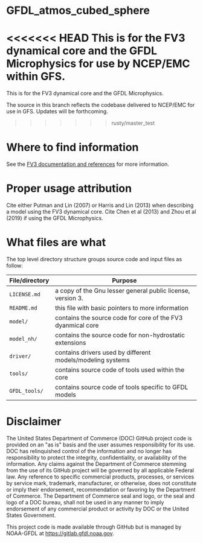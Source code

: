 # GFDL_atmos_cubed_sphere

<<<<<<< HEAD
This is for the FV3 dynamical core and the GFDL Microphysics for use by NCEP/EMC within GFS.
=======
This is for the FV3 dynamical core and the GFDL Microphysics.

The source in this branch reflects the codebase delivered to NCEP/EMC for use in GFS.  Updates will be forthcoming.
>>>>>>> rusty/master_test

# Where to find information

See the [FV3 documentation and references](https://www.gfdl.noaa.gov/fv3/fv3-documentation-and-references/) for more information.

# Proper usage attribution

Cite either Putman and Lin (2007) or Harris and Lin (2013) when describing a model using the FV3 dynamical core.
Cite Chen et al (2013) and Zhou et al (2019) if using the GFDL Microphysics.

# What files are what

The top level directory structure groups source code and input files as follow:

| File/directory    | Purpose |
| --------------    | ------- |
| ```LICENSE.md```  | a copy of the Gnu lesser general public license, version 3. |
| ```README.md```   | this file with basic pointers to more information |
| ```model/```      | contains the source code for core of the FV3 dyanmical core |
| ```model_nh/```   | contains the source code for non-hydrostatic extensions |
| ```driver/```     | contains drivers used by different models/modeling systems |
| ```tools/```      | contains source code of tools used within the core |
| ```GFDL_tools/``` | contains source code of tools specific to GFDL models |

# Disclaimer

The United States Department of Commerce (DOC) GitHub project code is provided
on an "as is" basis and the user assumes responsibility for its use. DOC has
relinquished control of the information and no longer has responsibility to
protect the integrity, confidentiality, or availability of the information. Any
claims against the Department of Commerce stemming from the use of its GitHub
project will be governed by all applicable Federal law. Any reference to
specific commercial products, processes, or services by service mark,
trademark, manufacturer, or otherwise, does not constitute or imply their
endorsement, recommendation or favoring by the Department of Commerce. The
Department of Commerce seal and logo, or the seal and logo of a DOC bureau,
shall not be used in any manner to imply endorsement of any commercial product
or activity by DOC or the United States Government.

This project code is made available through GitHub but is managed by NOAA-GFDL
at https://gitlab.gfdl.noaa.gov.
